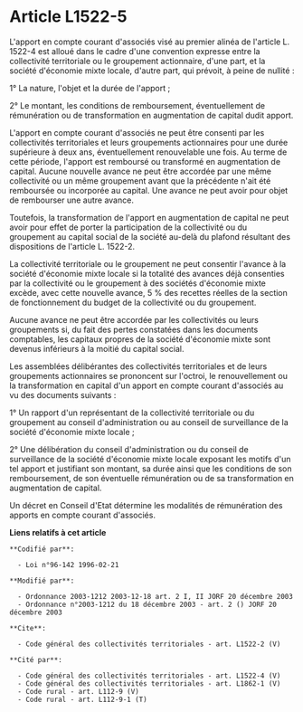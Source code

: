 # Article L1522-5

L'apport en compte courant d'associés visé au premier alinéa de l'article L. 1522-4 est alloué dans le cadre d'une convention
expresse entre la collectivité territoriale ou le groupement actionnaire, d'une part, et la société d'économie mixte locale,
d'autre part, qui prévoit, à peine de nullité : 

1° La nature, l'objet et la durée de l'apport ; 

2° Le montant, les conditions de remboursement, éventuellement de rémunération ou de transformation en augmentation de
capital dudit apport.

L'apport en compte courant d'associés ne peut être consenti par les collectivités territoriales et leurs groupements
actionnaires pour une durée supérieure à deux ans, éventuellement renouvelable une fois. Au terme de cette période, l'apport
est remboursé ou transformé en augmentation de capital. Aucune nouvelle avance ne peut être accordée par une même
collectivité ou un même groupement avant que la précédente n'ait été remboursée ou incorporée au capital. Une avance ne peut
avoir pour objet de rembourser une autre avance. 

Toutefois, la transformation de l'apport en augmentation de capital ne peut avoir pour effet de porter la participation de la
collectivité ou du groupement au capital social de la société au-delà du plafond résultant des dispositions de l'article L.
1522-2. 

La collectivité territoriale ou le groupement ne peut consentir l'avance à la société d'économie mixte locale si la totalité
des avances déjà consenties par la collectivité ou le groupement à des sociétés d'économie mixte excède, avec cette nouvelle
avance, 5 % des recettes réelles de la section de fonctionnement du budget de la collectivité ou du groupement. 

Aucune avance ne peut être accordée par les collectivités ou leurs groupements si, du fait des pertes constatées dans les
documents comptables, les capitaux propres de la société d'économie mixte sont devenus inférieurs à la moitié du capital
social. 

Les assemblées délibérantes des collectivités territoriales et de leurs groupements actionnaires se prononcent sur l'octroi,
le renouvellement ou la transformation en capital d'un apport en compte courant d'associés au vu des documents suivants : 

1° Un rapport d'un représentant de la collectivité territoriale ou du groupement au conseil d'administration ou au conseil de
surveillance de la société d'économie mixte locale ; 

2° Une délibération du conseil d'administration ou du conseil de surveillance de la société d'économie mixte locale exposant
les motifs d'un tel apport et justifiant son montant, sa durée ainsi que les conditions de son remboursement, de son
éventuelle rémunération ou de sa transformation en augmentation de capital. 

Un décret en Conseil d'Etat détermine les modalités de rémunération des apports en compte courant d'associés.

**Liens relatifs à cet article**

	**Codifié par**:

	  - Loi n°96-142 1996-02-21

	**Modifié par**:

	  - Ordonnance 2003-1212 2003-12-18 art. 2 I, II JORF 20 décembre 2003
	  - Ordonnance n°2003-1212 du 18 décembre 2003 - art. 2 () JORF 20 décembre 2003

	**Cite**:

	  - Code général des collectivités territoriales - art. L1522-2 (V)

	**Cité par**:

	  - Code général des collectivités territoriales - art. L1522-4 (V)
	  - Code général des collectivités territoriales - art. L1862-1 (V)
	  - Code rural - art. L112-9 (V)
	  - Code rural - art. L112-9-1 (T)

